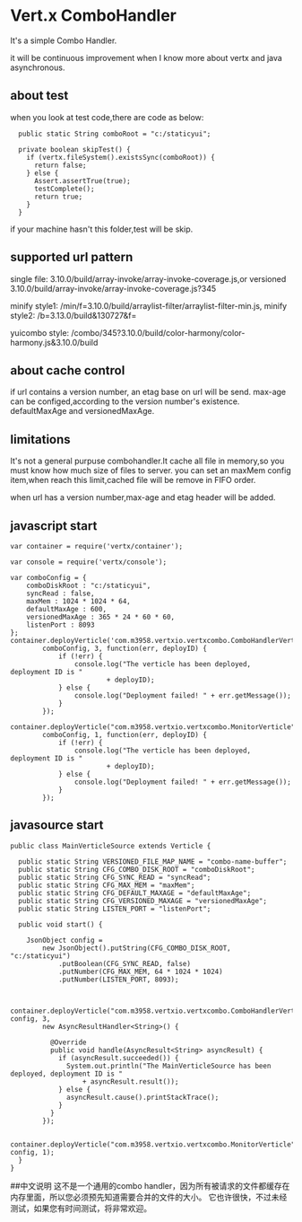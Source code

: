 # Vert.x ComboHandler

It's a simple Combo Handler.

it will be continuous improvement when I know more about vertx and java asynchronous.

## about test

when you look at test code,there are code as below:

	  public static String comboRoot = "c:/staticyui";
	
	  private boolean skipTest() {
	    if (vertx.fileSystem().existsSync(comboRoot)) {
	      return false;
	    } else {
	      Assert.assertTrue(true);
	      testComplete();
	      return true;
	    }
	  }

if your machine hasn't this folder,test will be skip.

## supported url pattern

single file: 3.10.0/build/array-invoke/array-invoke-coverage.js,or versioned 3.10.0/build/array-invoke/array-invoke-coverage.js?345

minify style1: /min/f=3.10.0/build/arraylist-filter/arraylist-filter-min.js,
minify style2: /b=3.13.0/build&130727&f=

yuicombo style: /combo/345?3.10.0/build/color-harmony/color-harmony.js&3.10.0/build

## about cache control

if url contains a version number, an etag base on url will be send. max-age can be configed,according to the version number's existence. defaultMaxAge and versionedMaxAge. 

## limitations

It's not a general purpuse combohandler.It cache all file in memory,so you must know how much size of files to server.
you can set an maxMem config item,when reach this limit,cached file will be remove in FIFO order.

when url has a version number,max-age and etag header will be added.

## javascript start

	var container = require('vertx/container');
	
	var console = require('vertx/console');
	
	var comboConfig = {
	    comboDiskRoot : "c:/staticyui",
	    syncRead : false,
	    maxMem : 1024 * 1024 * 64,
	    defaultMaxAge : 600,
	    versionedMaxAge : 365 * 24 * 60 * 60,
	    listenPort : 8093
	};
	container.deployVerticle('com.m3958.vertxio.vertxcombo.ComboHandlerVerticle',
	        comboConfig, 3, function(err, deployID) {
	            if (!err) {
	                console.log("The verticle has been deployed, deployment ID is "
	                        + deployID);
	            } else {
	                console.log("Deployment failed! " + err.getMessage());
	            }
	        });
	
	container.deployVerticle("com.m3958.vertxio.vertxcombo.MonitorVerticle",
	        comboConfig, 1, function(err, deployID) {
	            if (!err) {
	                console.log("The verticle has been deployed, deployment ID is "
	                        + deployID);
	            } else {
	                console.log("Deployment failed! " + err.getMessage());
	            }
	        });

## javasource start

	public class MainVerticleSource extends Verticle {
	  
	  public static String VERSIONED_FILE_MAP_NAME = "combo-name-buffer";
	  public static String CFG_COMBO_DISK_ROOT = "comboDiskRoot";
	  public static String CFG_SYNC_READ = "syncRead";
	  public static String CFG_MAX_MEM = "maxMem";
	  public static String CFG_DEFAULT_MAXAGE = "defaultMaxAge";
	  public static String CFG_VERSIONED_MAXAGE = "versionedMaxAge";
	  public static String LISTEN_PORT = "listenPort";
	
	  public void start() {
	
	    JsonObject config =
	        new JsonObject().putString(CFG_COMBO_DISK_ROOT, "c:/staticyui")
	            .putBoolean(CFG_SYNC_READ, false)
	            .putNumber(CFG_MAX_MEM, 64 * 1024 * 1024)
	            .putNumber(LISTEN_PORT, 8093);
	
	
	    container.deployVerticle("com.m3958.vertxio.vertxcombo.ComboHandlerVerticle", config, 3,
	        new AsyncResultHandler<String>() {
	
	          @Override
	          public void handle(AsyncResult<String> asyncResult) {
	            if (asyncResult.succeeded()) {
	              System.out.println("The MainVerticleSource has been deployed, deployment ID is "
	                  + asyncResult.result());
	            } else {
	              asyncResult.cause().printStackTrace();
	            }
	          }
	        });
	
	    container.deployVerticle("com.m3958.vertxio.vertxcombo.MonitorVerticle", config, 1);
	  }
	}

##中文说明
这不是一个通用的combo handler，因为所有被请求的文件都缓存在内存里面，所以您必须预先知道需要合并的文件的大小。
它也许很快，不过未经测试，如果您有时间测试，将非常欢迎。

